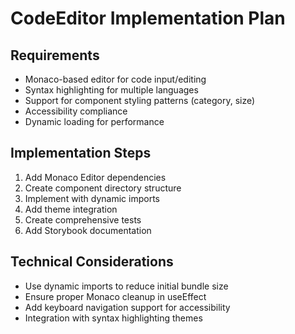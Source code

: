 # CodeEditor Implementation Plan

## Requirements
- Monaco-based editor for code input/editing
- Syntax highlighting for multiple languages
- Support for component styling patterns (category, size)
- Accessibility compliance
- Dynamic loading for performance

## Implementation Steps
1. Add Monaco Editor dependencies
2. Create component directory structure
3. Implement with dynamic imports
4. Add theme integration
5. Create comprehensive tests
6. Add Storybook documentation

## Technical Considerations
- Use dynamic imports to reduce initial bundle size
- Ensure proper Monaco cleanup in useEffect
- Add keyboard navigation support for accessibility
- Integration with syntax highlighting themes
